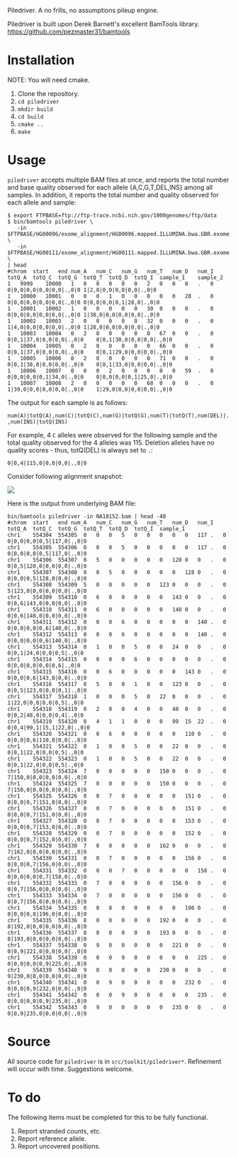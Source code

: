 Piledriver.  A no frills, no assumptions pileup engine.


Piledriver is built upon Derek Barnett's excellent BamTools library.
https://github.com/pezmaster31/bamtools


Installation
============
NOTE: You will need cmake.

1. Clone the repository.
2. `cd piledriver`
3. `mkdir build`
4. `cd build`
5. `cmake ..`
6. `make`


Usage
=====

`piledriver` accepts multiple BAM files at once, and reports the total number
and base quality observed for each allele {A,C,G,T,DEL,INS} among all samples.
In addition, it reports the total number and quality observed for each allele
and sample:

    $ export FTPBASE=ftp://ftp-trace.ncbi.nih.gov/1000genomes/ftp/data
    $ bin/bamtools piledriver \
       -in $FTPBASE/HG00096/exome_alignment/HG00096.mapped.ILLUMINA.bwa.GBR.exome.20120522.bam \
       -in $FTPBASE/HG00111/exome_alignment/HG00111.mapped.ILLUMINA.bwa.GBR.exome.20120522.bam \
    | head
    #chrom	start	end	num_A	num_C	num_G	num_T	num_D	num_I	totQ_A	totQ_C	totQ_G	totQ_T	totQ_D	totQ_I	sample_1	sample_2
    1	9999	10000	1	0	0	0	0	0	2	0	0	0	.	0	0|0,0|0,0|0,0|0,0|.,0|0	1|2,0|0,0|0,0|0,0|.,0|0
    1	10000	10001	0	0	0	1	0	0	0	0	0	28	.	0	0|0,0|0,0|0,0|0,0|.,0|0	0|0,0|0,0|0,1|28,0|.,0|0
    1	10001	10002	1	0	0	0	0	0	30	0	0	0	.	0	0|0,0|0,0|0,0|0,0|.,0|0	1|30,0|0,0|0,0|0,0|.,0|0
    1	10002	10003	2	0	0	0	0	0	32	0	0	0	.	0	1|4,0|0,0|0,0|0,0|.,0|0	1|28,0|0,0|0,0|0,0|.,0|0
    1	10003	10004	0	2	0	0	0	0	0	67	0	0	.	0	0|0,1|37,0|0,0|0,0|.,0|0	0|0,1|30,0|0,0|0,0|.,0|0
    1	10004	10005	0	2	0	0	0	0	0	66	0	0	.	0	0|0,1|37,0|0,0|0,0|.,0|0	0|0,1|29,0|0,0|0,0|.,0|0
    1	10005	10006	0	2	0	0	0	0	0	71	0	0	.	0	0|0,1|38,0|0,0|0,0|.,0|0	0|0,1|33,0|0,0|0,0|.,0|0
    1	10006	10007	0	0	0	2	0	0	0	0	0	59	.	0	0|0,0|0,0|0,1|34,0|.,0|0	0|0,0|0,0|0,1|25,0|.,0|0
    1	10007	10008	2	0	0	0	0	0	68	0	0	0	.	0	1|39,0|0,0|0,0|0,0|.,0|0	1|29,0|0,0|0,0|0,0|.,0|0

The output for each sample is as follows:

`num(A)|totQ(A),num(C)|totQ(C),num(G)|totQ(G),num(T)|totQ(T),num(DEL)|.,num(INS)|totQ(INS)`

For example, 4 `C` alleles were observed for the following sample and the total
quality observed for the 4 alleles was 115.  Deletion alleles have no quality
scores - thus, totQ(DEL) is always set to `.`:

    0|0,4|115,0|0,0|0,0|.,0|0


Consider following alignment snapshot:

![](https://raw.github.com/arq5x/piledriver/master/img/igv.png)


Here is the output from underlying BAM file:

    bin/bamtools piledriver -in NA18152.bam | head -40
    #chrom	start	end	num_A	num_C	num_G	num_T	num_D	num_I	totQ_A	totQ_C	totQ_G	totQ_T	totQ_D	totQ_I	sample_1
    chr1	554304	554305	0	0	0	5	0	0	0	0	0	117	.	0	0|0,0|0,0|0,5|117,0|.,0|0
    chr1	554305	554306	0	0	0	5	0	0	0	0	0	117	.	0	0|0,0|0,0|0,5|117,0|.,0|0
    chr1	554306	554307	0	5	0	0	0	0	0	120	0	0	.	0	0|0,5|120,0|0,0|0,0|.,0|0
    chr1	554307	554308	0	0	5	0	0	0	0	0	128	0	.	0	0|0,0|0,5|128,0|0,0|.,0|0
    chr1	554308	554309	5	0	0	0	0	0	123	0	0	0	.	0	5|123,0|0,0|0,0|0,0|.,0|0
    chr1	554309	554310	0	6	0	0	0	0	0	143	0	0	.	0	0|0,6|143,0|0,0|0,0|.,0|0
    chr1	554310	554311	0	6	0	0	0	0	0	140	0	0	.	0	0|0,6|140,0|0,0|0,0|.,0|0
    chr1	554311	554312	0	0	0	6	0	0	0	0	0	140	.	0	0|0,0|0,0|0,6|140,0|.,0|0
    chr1	554312	554313	0	0	0	6	0	0	0	0	0	140	.	0	0|0,0|0,0|0,6|140,0|.,0|0
    chr1	554313	554314	0	1	0	0	5	0	0	24	0	0	.	0	0|0,1|24,0|0,0|0,5|.,0|0
    chr1	554314	554315	0	0	0	0	6	0	0	0	0	0	.	0	0|0,0|0,0|0,0|0,6|.,0|0
    chr1	554315	554316	0	0	6	0	0	0	0	0	143	0	.	0	0|0,0|0,6|143,0|0,0|.,0|0
    chr1	554316	554317	0	5	0	0	1	0	0	123	0	0	.	0	0|0,5|123,0|0,0|0,1|.,0|0
    chr1	554317	554318	1	0	0	0	5	0	22	0	0	0	.	0	1|22,0|0,0|0,0|0,5|.,0|0
    chr1	554318	554319	0	2	0	0	4	0	0	48	0	0	.	0	0|0,2|48,0|0,0|0,4|.,0|0
    chr1	554319	554320	0	4	1	1	0	0	0	99	15	22	.	0	0|0,4|99,1|15,1|22,0|.,0|0
    chr1	554320	554321	0	0	6	0	0	0	0	0	110	0	.	0	0|0,0|0,6|110,0|0,0|.,0|0
    chr1	554321	554322	0	1	0	0	5	0	0	22	0	0	.	0	0|0,1|22,0|0,0|0,5|.,0|0
    chr1	554322	554323	0	1	0	0	5	0	0	22	0	0	.	0	0|0,1|22,0|0,0|0,5|.,0|0
    chr1	554323	554324	7	0	0	0	0	0	150	0	0	0	.	0	7|150,0|0,0|0,0|0,0|.,0|0
    chr1	554324	554325	7	0	0	0	0	0	150	0	0	0	.	0	7|150,0|0,0|0,0|0,0|.,0|0
    chr1	554325	554326	0	0	7	0	0	0	0	0	151	0	.	0	0|0,0|0,7|151,0|0,0|.,0|0
    chr1	554326	554327	0	0	7	0	0	0	0	0	151	0	.	0	0|0,0|0,7|151,0|0,0|.,0|0
    chr1	554327	554328	0	0	7	0	0	0	0	0	153	0	.	0	0|0,0|0,7|153,0|0,0|.,0|0
    chr1	554328	554329	0	0	7	0	0	0	0	0	152	0	.	0	0|0,0|0,7|152,0|0,0|.,0|0
    chr1	554329	554330	7	0	0	0	0	0	162	0	0	0	.	0	7|162,0|0,0|0,0|0,0|.,0|0
    chr1	554330	554331	0	0	7	0	0	0	0	0	156	0	.	0	0|0,0|0,7|156,0|0,0|.,0|0
    chr1	554331	554332	0	0	0	7	0	0	0	0	0	158	.	0	0|0,0|0,0|0,7|158,0|.,0|0
    chr1	554332	554333	0	7	0	0	0	0	0	156	0	0	.	0	0|0,7|156,0|0,0|0,0|.,0|0
    chr1	554333	554334	0	7	0	0	0	0	0	156	0	0	.	0	0|0,7|156,0|0,0|0,0|.,0|0
    chr1	554334	554335	0	0	8	0	0	0	0	0	196	0	.	0	0|0,0|0,8|196,0|0,0|.,0|0
    chr1	554335	554336	8	0	0	0	0	0	192	0	0	0	.	0	8|192,0|0,0|0,0|0,0|.,0|0
    chr1	554336	554337	8	0	0	0	0	0	193	0	0	0	.	0	8|193,0|0,0|0,0|0,0|.,0|0
    chr1	554337	554338	0	9	0	0	0	0	0	221	0	0	.	0	0|0,9|221,0|0,0|0,0|.,0|0
    chr1	554338	554339	0	0	0	9	0	0	0	0	0	225	.	0	0|0,0|0,0|0,9|225,0|.,0|0
    chr1	554339	554340	9	0	0	0	0	0	230	0	0	0	.	0	9|230,0|0,0|0,0|0,0|.,0|0
    chr1	554340	554341	0	0	9	0	0	0	0	0	232	0	.	0	0|0,0|0,9|232,0|0,0|.,0|0
    chr1	554341	554342	0	0	0	9	0	0	0	0	0	235	.	0	0|0,0|0,0|0,9|235,0|.,0|0
    chr1	554342	554343	0	9	0	0	0	0	0	235	0	0	.	0	0|0,9|235,0|0,0|0,0|.,0|0



Source
======
All source code for `piledriver` is in `src/toolkit/piledriver*`.  Refinement 
will occur with time.  Suggestions welcome.


To do
=====

The following items must be completed for this to be fully functional.

1. Report stranded counts, etc.
2. Report reference allele.
3. Report uncovered positions.